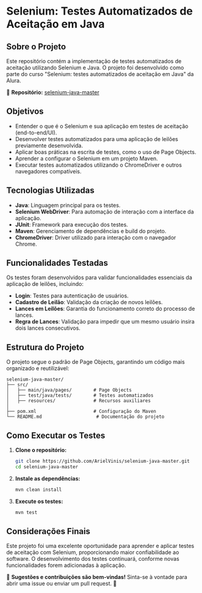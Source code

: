# Selenium: Testes Automatizados de Aceitação em Java

## Sobre o Projeto

Este repositório contém a implementação de testes automatizados de aceitação utilizando Selenium e Java. O projeto foi desenvolvido como parte do curso "Selenium: testes automatizados de aceitação em Java" da Alura.

🔗 **Repositório:** [selenium-java-master](https://github.com/ArielVinis/selenium-java-master)

## Objetivos

- Entender o que é o Selenium e sua aplicação em testes de aceitação (end-to-end/UI).
- Desenvolver testes automatizados para uma aplicação de leilões previamente desenvolvida.
- Aplicar boas práticas na escrita de testes, como o uso de Page Objects.
- Aprender a configurar o Selenium em um projeto Maven.
- Executar testes automatizados utilizando o ChromeDriver e outros navegadores compatíveis.

## Tecnologias Utilizadas

- **Java**: Linguagem principal para os testes.
- **Selenium WebDriver**: Para automação de interação com a interface da aplicação.
- **JUnit**: Framework para execução dos testes.
- **Maven**: Gerenciamento de dependências e build do projeto.
- **ChromeDriver**: Driver utilizado para interação com o navegador Chrome.

## Funcionalidades Testadas

Os testes foram desenvolvidos para validar funcionalidades essenciais da aplicação de leilões, incluindo:

- **Login**: Testes para autenticação de usuários.
- **Cadastro de Leilão**: Validação da criação de novos leilões.
- **Lances em Leilões**: Garantia do funcionamento correto do processo de lances.
- **Regra de Lances**: Validação para impedir que um mesmo usuário insira dois lances consecutivos.

## Estrutura do Projeto

O projeto segue o padrão de Page Objects, garantindo um código mais organizado e reutilizável:

```
selenium-java-master/
├── src/
│   ├── main/java/pages/        # Page Objects
│   ├── test/java/tests/        # Testes automatizados
│   ├── resources/              # Recursos auxiliares
│
├── pom.xml                     # Configuração do Maven
└── README.md                    # Documentação do projeto
```

## Como Executar os Testes

1. **Clone o repositório:**
   ```sh
   git clone https://github.com/ArielVinis/selenium-java-master.git
   cd selenium-java-master
   ```

2. **Instale as dependências:**
   ```sh
   mvn clean install
   ```

3. **Execute os testes:**
   ```sh
   mvn test
   ```

## Considerações Finais

Este projeto foi uma excelente oportunidade para aprender e aplicar testes de aceitação com Selenium, proporcionando maior confiabilidade ao software. O desenvolvimento dos testes continuará, conforme novas funcionalidades forem adicionadas à aplicação.

📌 **Sugestões e contribuições são bem-vindas!** Sinta-se à vontade para abrir uma issue ou enviar um pull request. 🚀
